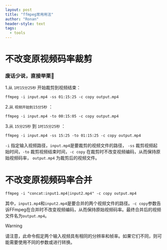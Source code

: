 ```yaml
---
layout: post
title: "ffmpeg常用用法"
author: "Ronan"
header-style: text
tags:
  - tools
---
```


# 不改变原视频码率裁剪
### 废话少说，直接举栗🌰
1.从 `1时15分25秒` 开始裁剪到视频结束： 
```shell
ffmpeg -i input.mp4 -ss 01:15:25 -c copy output.mp4
``` 

2.从 `视频开始到15分5秒` ：
```shell
ffmpeg -i input.mp4 -to 00:15:05 -c copy output.mp4
```  

3.从 `15分25秒` 到  `1时15分25秒` ：
```shell
ffmpeg -i input.mp4 -ss 15:25 -to 01:15:25 -c copy output.mp4
``` 
  
`-i` 指定输入视频路径，`input.mp4`是要裁剪的视频文件的路径， `-ss` 裁剪视频起始时间，`-to` 裁剪视频结束时间，`-c copy` 在裁剪时不改变视频编码，从而保持原始视频码率， `output.mp4` 为裁剪后的视频文件。

# 不改变原视频码率合并
```shell
ffmpeg -i "concat:input1.mp4|input2.mp4" -c copy output.mp4
``` 
其中，`input1.mp4`和`input2.mp4`是要合并的两个视频文件的路径。`-c copy`参数告诉FFmpeg在合并时不改变视频编码，从而保持原始视频码率。最终合并后的视频文件名为`output.mp4`。

> [!WARNING]
请注意，此命令假定两个输入视频具有相同的分辨率和帧率。如果它们不同，则可能需要使用不同的参数或进行转换。


